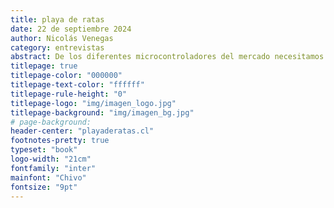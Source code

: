 ```yaml
---
title: playa de ratas
date: 22 de septiembre 2024
author: Nicolás Venegas
category: entrevistas
abstract: De los diferentes microcontroladores del mercado necesitamos uno lo suficientemente capaz de decodificar una imagen y guardar todos los pixeles en RAM. Esto ya nos limita bastante las posibilidades, pues la gran mayoria de microcontroladores de la familia arduino se quedan fuera.
titlepage: true
titlepage-color: "000000"
titlepage-text-color: "ffffff"
titlepage-rule-height: "0"
titlepage-logo: "img/imagen_logo.jpg"
titlepage-background: "img/imagen_bg.jpg"
# page-background: 
header-center: "playaderatas.cl"
footnotes-pretty: true
typeset: "book"
logo-width: "21cm"
fontfamily: "inter"
mainfont: "Chivo"
fontsize: "9pt"
---
```


